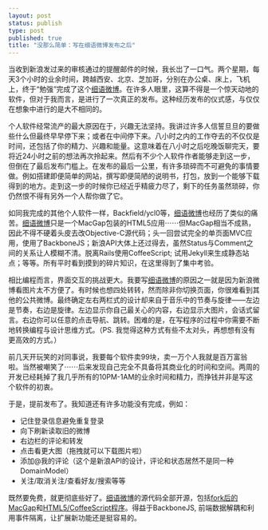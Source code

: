 ```yaml
--- 
layout: post
status: publish
type: post
published: true
title: "没那么简单：写在细语微博发布之后"
---
```


当收到新浪发过来的审核通过的提醒邮件的时候，我长岀了一口气。两个星期，每天3个小时的业余时间，跨越西安、北京、芝加哥，分别在办公桌、床上，飞机上，终于“勉强”完成了这个[细语微博](http://michael.nona.name/xiyuweibo)。在许多人眼里，这算不得是一个惊天动地的软件，但对于我而言，是进行了一次真正的发布。这种经历发布的仪式感，与仅仅在想象中进行的是大不相同的。

个人软件经常流产的最大原因在于，兴趣无法坚持。我讲过许多人信誓旦旦的要做些什么但最终早早停下来；或者在中间停下来。八小时之内的工作夺去的不仅仅是时间，还包括了你的精力、兴趣和能量。这意味着在八小时之后吃晚饭聊完天，要将近24小时之前的想法再次拎起来。然后有不少个人软件作者能够走到这一步，但倒在了最后发布门槛上。在发布的最后一公里，有许多琐碎而不可避免的事情要做。例如搭建即便简单的网站，撰写即便简陋的说明书，打包，放到一个能够下载得到的地方。走到这一步的时候你已经近乎精疲力尽了，剩下的任务虽然琐碎，你仍然恨不得有另外一个人帮你做了它。

如同我完成的其他个人软件一样，Backfield/ycl0等，[细语微博](http://michael.nona.name/xiyuweibo)也经历了类似的痛苦。[细语微博](http://michael.nona.name/xiyuweibo/)只是一个MacGap包装的HTML5应用⋯⋯但MacGap相当不成熟，因此不得不硬着头皮去改Objective-C源代码；头一回尝试完全的单页面MVC应用，使用了BackboneJS；新浪API大体上还过得去，虽然Status与Comment之间的关系让人模糊不清。脱离Rails使用CoffeeScript; 试用Jekyll来生成静态站点；等等。所有平时看到摸到的碎片知识，在这里得到了集中考验。

相比编程而言，界面交互的挑战更大。我要写[细语微博](http://michael.nona.name/xiyuweibo/)的原因之一就是因为新浪微博看图片太不方便了。有时候也想四处转转，然而除非你切换页面，你很难看到其他的公共微博。最终确定左右两栏式的设计却来自于音乐中的节奏与旋律——左边是节奏，右边是旋律。左边显示你自己最关心的内容，右边显示大图片，会话式留言。右边你可以任意的点击导航、跳转。困难的是，在写程序的过程中你需要不断地转换编程与设计思维方式。（PS. 我觉得这种方式有些不太对头，再想想有没有更高效的方式。）

前几天开玩笑的对同事说，我要每个软件卖99块，卖一万个人我就是百万富翁啦。当然被嘲笑了⋯⋯后来发现自己完全不具备将其商业化的时间和空间。两周的开发已经耗掉了我几乎所有的10PM-1AM的业余时间和精力，而挣钱并非是写这个软件的初衷。

于是，提前发布了。我知道还有许多功能没有完成，例如：

* 记住登录信息避免重复登录
* 向下刷新读取旧的微博
* 右边栏的评论和转发
* 点击看更大图（拖拽就可以下载图片啦）
* 添加@我的评论（这个是新浪API的设计，评论和状态居然不是同一种DomainModel）
* 关注/取消关注/查看好友/搜索等等

既然要免费，就更彻底些好了。[细语微博](http://michael.nona.name/xiyuweibo/)的源代码全部开源，包括[fork后的MacGap](https://github.com/mechiland/macgap)和[HTML5/CoffeeScript程序](https://github.com/mechiland/xiyuweibo/)。得益于BackboneJS, 前端数据解耦和利用事件隔离，让扩展新功能还是挺容易的。
